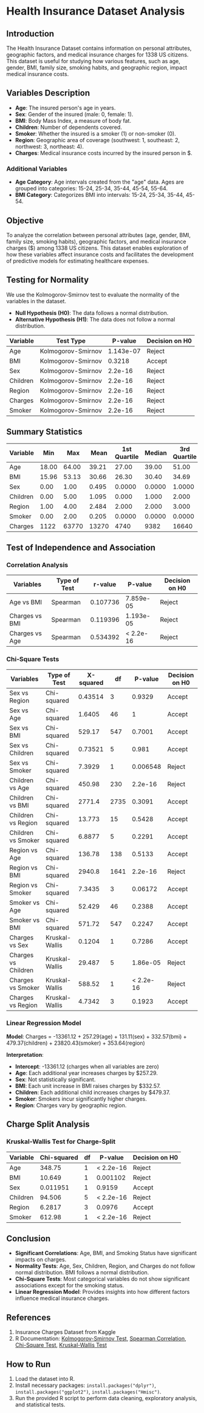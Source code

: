 # Health Insurance Dataset Analysis

## Introduction

The Health Insurance Dataset contains information on personal attributes, geographic factors, and medical insurance charges for 1338 US citizens. This dataset is useful for studying how various features, such as age, gender, BMI, family size, smoking habits, and geographic region, impact medical insurance costs.

## Variables Description

- **Age**: The insured person's age in years.
- **Sex**: Gender of the insured (male: 0, female: 1).
- **BMI**: Body Mass Index, a measure of body fat.
- **Children**: Number of dependents covered.
- **Smoker**: Whether the insured is a smoker (1) or non-smoker (0).
- **Region**: Geographic area of coverage (southwest: 1, southeast: 2, northwest: 3, northeast: 4).
- **Charges**: Medical insurance costs incurred by the insured person in $.

### Additional Variables

- **Age Category**: Age intervals created from the "age" data. Ages are grouped into categories: 15-24, 25-34, 35-44, 45-54, 55-64.
- **BMI Category**: Categorizes BMI into intervals: 15-24, 25-34, 35-44, 45-54.

## Objective

To analyze the correlation between personal attributes (age, gender, BMI, family size, smoking habits), geographic factors, and medical insurance charges ($) among 1338 US citizens. This dataset enables exploration of how these variables affect insurance costs and facilitates the development of predictive models for estimating healthcare expenses.

## Testing for Normality

We use the Kolmogorov-Smirnov test to evaluate the normality of the variables in the dataset.

- **Null Hypothesis (H0)**: The data follows a normal distribution.
- **Alternative Hypothesis (H1)**: The data does not follow a normal distribution.

| Variable | Test Type | P-value     | Decision on H0 |
|----------|-----------|-------------|----------------|
| Age      | Kolmogorov-Smirnov | 1.143e-07 | Reject         |
| BMI      | Kolmogorov-Smirnov | 0.3218  | Accept         |
| Sex      | Kolmogorov-Smirnov | 2.2e-16 | Reject         |
| Children | Kolmogorov-Smirnov | 2.2e-16 | Reject         |
| Region   | Kolmogorov-Smirnov | 2.2e-16 | Reject         |
| Charges  | Kolmogorov-Smirnov | 2.2e-16 | Reject         |
| Smoker   | Kolmogorov-Smirnov | 2.2e-16 | Reject         |

## Summary Statistics

| Variable | Min   | Max    | Mean   | 1st Quartile | Median | 3rd Quartile | SD       | Mode |
|----------|-------|--------|--------|--------------|--------|--------------|----------|------|
| Age      | 18.00 | 64.00  | 39.21  | 27.00        | 39.00  | 51.00        | 14.05    | 18   |
| BMI      | 15.96 | 53.13  | 30.66  | 26.30        | 30.40  | 34.69        | 6.10     | 32.3 |
| Sex      | 0.00  | 1.00   | 0.495  | 0.0000       | 0.0000 | 1.0000       | 0.50     | 0    |
| Children | 0.00  | 5.00   | 1.095  | 0.000        | 1.000  | 2.000        | 1.21     | 0    |
| Region   | 1.00  | 4.00   | 2.484  | 2.000        | 2.000  | 3.000        | 1.10     | 2    |
| Smoker   | 0.00  | 2.00   | 0.205  | 0.0000       | 0.0000 | 0.0000       | 0.40     | 0    |
| Charges  | 1122  | 63770  | 13270  | 4740         | 9382   | 16640        | 12110.01 | 1639.56 |

## Test of Independence and Association

### Correlation Analysis

| Variables         | Type of Test | r-value   | P-value     | Decision on H0 |
|-------------------|--------------|-----------|-------------|----------------|
| Age vs BMI        | Spearman      | 0.107736  | 7.859e-05   | Reject         |
| Charges vs BMI    | Spearman      | 0.119396  | 1.193e-05   | Reject         |
| Charges vs Age    | Spearman      | 0.534392  | < 2.2e-16   | Reject         |

### Chi-Square Tests

| Variables         | Type of Test | X-squared | df  | P-value     | Decision on H0 |
|-------------------|--------------|-----------|-----|-------------|----------------|
| Sex vs Region     | Chi-squared   | 0.43514   | 3   | 0.9329      | Accept         |
| Sex vs Age        | Chi-squared   | 1.6405    | 46  | 1           | Accept         |
| Sex vs BMI        | Chi-squared   | 529.17    | 547 | 0.7001      | Accept         |
| Sex vs Children   | Chi-squared   | 0.73521   | 5   | 0.981       | Accept         |
| Sex vs Smoker     | Chi-squared   | 7.3929    | 1   | 0.006548    | Reject         |
| Children vs Age   | Chi-squared   | 450.98    | 230 | 2.2e-16     | Reject         |
| Children vs BMI   | Chi-squared   | 2771.4    | 2735| 0.3091      | Accept         |
| Children vs Region| Chi-squared   | 13.773    | 15  | 0.5428      | Accept         |
| Children vs Smoker| Chi-squared   | 6.8877    | 5   | 0.2291      | Accept         |
| Region vs Age     | Chi-squared   | 136.78    | 138 | 0.5133      | Accept         |
| Region vs BMI     | Chi-squared   | 2940.8    | 1641| 2.2e-16     | Reject         |
| Region vs Smoker  | Chi-squared   | 7.3435    | 3   | 0.06172     | Accept         |
| Smoker vs Age     | Chi-squared   | 52.429    | 46  | 0.2388      | Accept         |
| Smoker vs BMI     | Chi-squared   | 571.72    | 547 | 0.2247      | Accept         |
| Charges vs Sex    | Kruskal-Wallis| 0.1204    | 1   | 0.7286      | Accept         |
| Charges vs Children| Kruskal-Wallis| 29.487   | 5   | 1.86e-05    | Reject         |
| Charges vs Smoker | Kruskal-Wallis| 588.52    | 1   | < 2.2e-16   | Reject         |
| Charges vs Region | Kruskal-Wallis| 4.7342    | 3   | 0.1923      | Accept         |

### Linear Regression Model

**Model**:
Charges = -13361.12 + 257.29(age) + 131.11(sex) + 332.57(bmi) + 479.37(children) + 23820.43(smoker) + 353.64(region)



**Interpretation**:
- **Intercept**: -13361.12 (charges when all variables are zero)
- **Age**: Each additional year increases charges by $257.29.
- **Sex**: Not statistically significant.
- **BMI**: Each unit increase in BMI raises charges by $332.57.
- **Children**: Each additional child increases charges by $479.37.
- **Smoker**: Smokers incur significantly higher charges.
- **Region**: Charges vary by geographic region.

## Charge Split Analysis

### Kruskal-Wallis Test for Charge-Split

| Variable | Chi-squared | df | P-value   | Decision on H0 |
|----------|-------------|----|-----------|----------------|
| Age      | 348.75      | 1  | < 2.2e-16 | Reject         |
| BMI      | 10.649      | 1  | 0.001102  | Reject         |
| Sex      | 0.011951    | 1  | 0.9159    | Accept         |
| Children | 94.506      | 5  | < 2.2e-16 | Reject         |
| Region   | 6.2817      | 3  | 0.0976    | Accept         |
| Smoker   | 612.98      | 1  | < 2.2e-16 | Reject         |

## Conclusion

- **Significant Correlations**: Age, BMI, and Smoking Status have significant impacts on charges.
- **Normality Tests**: Age, Sex, Children, Region, and Charges do not follow normal distribution. BMI follows a normal distribution.
- **Chi-Square Tests**: Most categorical variables do not show significant associations except for the smoking status.
- **Linear Regression Model**: Provides insights into how different factors influence medical insurance charges.

## References

1. Insurance Charges Dataset from Kaggle
2. R Documentation: [Kolmogorov-Smirnov Test](https://www.rdocumentation.org/packages/stats/versions/3.6.2/topics/ks.test), [Spearman Correlation](https://www.rdocumentation.org/packages/stats/versions/3.6.2/topics/cor.test), [Chi-Square Test](https://www.rdocumentation.org/packages/stats/versions/3.6.2/topics/chisq.test), [Kruskal-Wallis Test](https://www.rdocumentation.org/packages/stats/versions/3.6.2/topics/kruskal.test)

## How to Run

1. Load the dataset into R.
2. Install necessary packages: `install.packages("dplyr")`, `install.packages("ggplot2")`, `install.packages("Hmisc")`.
3. Run the provided R script to perform data cleaning, exploratory analysis, and statistical tests.
